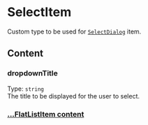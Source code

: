 # SelectItem

Custom type to be used for [`SelectDialog`](SelectDialog.md) item.

## Content

### dropdownTitle

Type: `string`  
The title to be displayed for the user to select.

### [...FlatListItem content](FlatListItem.md#content)